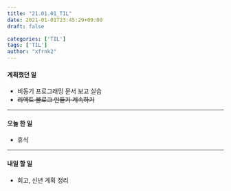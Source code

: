 ```yaml
---
title: "21.01.01_TIL"
date: 2021-01-01T23:45:29+09:00
draft: false

categories: ['TIL']
tags: ['TIL']
author: "xfrnk2"
---
```

#### 계획했던 일
+ 비동기 프로그래밍 문서 보고 실습
+ ~~리액트 블로그 만들기 계속하기~~
---
#### 오늘 한 일
+ 휴식
---   
#### 내일 할 일 
+ 회고, 신년 계획 정리